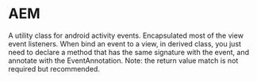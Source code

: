 # AEM
A utility class for android activity events. Encapsulated most of the view event listeners. When bind an event to a view, in derived class, you just need to declare a method that has the same signature with the event, and annotate with the EventAnnotation. Note: the return value match is not required but recommended. 
